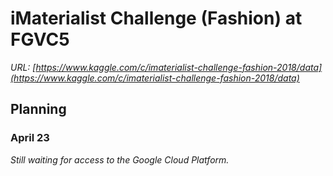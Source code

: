 # iMaterialist Challenge (Fashion) at FGVC5
_URL: [https://www.kaggle.com/c/imaterialist-challenge-fashion-2018/data](https://www.kaggle.com/c/imaterialist-challenge-fashion-2018/data)_

## Planning

### April 23
_Still waiting for access to the Google Cloud Platform._
